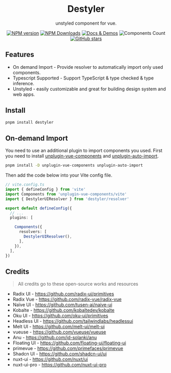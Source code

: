 <h1 align=center>Destyler</h1>

<p align=center>unstyled component for vue.</p>

<p align="center">
<a href="https://www.npmjs.com/package/destyler" target="__blank"><img src="https://img.shields.io/npm/v/destyler?color=a1b858&label=" alt="NPM version"></a>
<a href="https://www.npmjs.com/package/destyler" target="__blank"><img alt="NPM Downloads" src="https://img.shields.io/npm/dm/destyler?color=50a36f&label="></a>
<a href="https://destyler-dev.vercel.app/" target="__blank"><img src="https://img.shields.io/static/v1?label=&message=docs%20%26%20demos&color=1e8a7a" alt="Docs & Demos"></a>
<img src="https://img.shields.io/static/v1?label=&message=32%20components&color=13708a" alt="Components Count">
<br>
<a href="https://github.com/destyler/destyler" target="__blank"><img alt="GitHub stars" src="https://img.shields.io/github/stars/destyler/destyler?style=social"></a>
</p>

## Features

- On demand Import - Provide resolver to automatically import only used components.
- Typescript Supported - Support TypeScript & type checked & type inference.
- Unstyled - easily customizable and great for building design system and web apps.

## Install

```bash
pnpm install destyler
```

## On-demand Import

You need to use an additional plugin to import components you used. First you need to install [unplugin-vue-components](https://github.com/unplugin/unplugin-vue-components) and [unplugin-auto-import](https://github.com/unplugin/unplugin-auto-import).

```bash
pnpm install -D unplugin-vue-components unplugin-auto-import
```

Then add the code below into your Vite config file.

```ts
// vite.config.ts
import { defineConfig } from 'vite'
import Components from 'unplugin-vue-components/vite'
import { DestylerUIResolver } from 'destyler/resolver'

export default defineConfig({
  // ...
  plugins: [

    Components({
      resolvers: [
        DestylerUIResolver(),
      ],
    }),
  ],
})
```

## Credits

> All credits go to these open-source works and resources

- Radix UI - https://github.com/radix-ui/primitives
- Radix Vue - https://github.com/radix-vue/radix-vue
- Naïve UI - https://github.com/tusen-ai/naive-ui
- Kobalte - https://github.com/kobaltedev/kobalte
- Oku UI - https://github.com/oku-ui/primitives
- Headless UI - https://github.com/tailwindlabs/headlessui
- Melt UI - https://github.com/melt-ui/melt-ui
- vueuse - https://github.com/vueuse/vueuse
- Anu - https://github.com/jd-solanki/anu
- Floating UI - https://github.com/floating-ui/floating-ui
- primevue - https://github.com/primefaces/primevue
- Shadcn UI - https://github.com/shadcn-ui/ui
- nuxt-ui - https://github.com/nuxt/ui
- nuxt-ui-pro - https://github.com/nuxt-ui-pro
